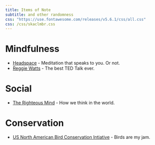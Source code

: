 ```yaml
---
title: Items of Note
subtitle: and other randomness
css: "https://use.fontawesome.com/releases/v5.6.1/css/all.css"
css: /css/skaclmbr.css
---
```


<div class="logo-div">
<i class="fas fa-people-carry-solid"></i>
<i class="fas fa-leaf-solid"></i>
<i class="fas fa-brain-solid"></i>
</div>

# Mindfulness
- [Headspace](https://www.headspace.com) - Meditation that speaks to you. Or not.
- [Reggie Watts](https://www.youtube.com/watch?v=BdHK_r9RXTc) - The best TED Talk ever.

# Social
- [The Righteous Mind](https://righteousmind.com/) - How we think in the world.

# Conservation
- [US North American Bird Conservation Intiative](https://us-nabci.org) - Birds are my jam.
